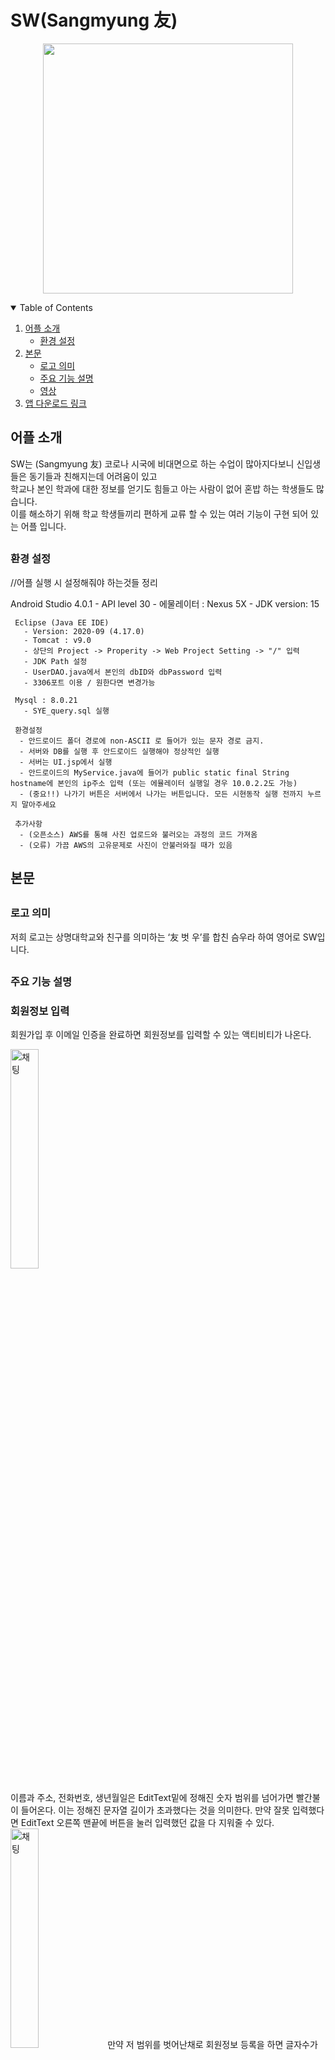 # SW(Sangmyung 友) 
<p align="center">
<img width="400px" src="https://user-images.githubusercontent.com/29851772/120697106-468c7900-c4e8-11eb-9b9f-0e5a608e5bfc.png">
  
</p>

<!-- TABLE OF CONTENTS -->
<details open="open">
  <summary>Table of Contents</summary>
  <ol>
    <li>
      <a href="#어플-소개">어플 소개</a>
      <ul>
        <li><a href="#환경-설정">환경 설정</a></li>
      </ul>
    </li>
    <li>
      <a href="#본문">본문</a>
      <ul>
        <li><a href="#로고-의미">로고 의미</a></li>
        <li><a href="#주요-기능-설명">주요 기능 설명</a></li>
        <li><a href="#영상">영상</a></li>
      </ul>
    </li>
    <li><a href="#앱-다운로드-링크">앱 다운로드 링크</a></li>
  </ol>
</details>

## 어플 소개
SW는 (Sangmyung 友) 코로나 시국에 비대면으로 하는 수업이 많아지다보니 신입생들은 동기들과 친해지는데 어려움이 있고
<br>학교나 본인 학과에 대한 정보를 얻기도 힘들고 아는 사람이 없어 혼밥 하는 학생들도 많습니다. 
<br>이를 해소하기 위해 학교 학생들끼리 편하게 교류 할 수 있는 여러 기능이 구현 되어 있는 어플 입니다. 

## <h3>환경 설정</h3>
//어플 실행 시 설정해줘야 하는것들 정리
  
  Android Studio 4.0.1 
       - API level 30 
       - 에물레이터 : Nexus 5X 
       - JDK version: 15

     Eclipse (Java EE IDE)
       - Version: 2020-09 (4.17.0)
       - Tomcat : v9.0
       - 상단의 Project -> Properity -> Web Project Setting -> "/" 입력
       - JDK Path 설정
       - UserDAO.java에서 본인의 dbID와 dbPassword 입력
       - 3306포트 이용 / 원한다면 변경가능

     Mysql : 8.0.21
       - SYE_query.sql 실행

     환경설정
      - 안드로이드 폴더 경로에 non-ASCII 로 들어가 있는 문자 경로 금지.
      - 서버와 DB를 실행 후 안드로이드 실행해야 정상적인 실행
      - 서버는 UI.jsp에서 실행
      - 안드로이드의 MyService.java에 들어가 public static final String hostname에 본인의 ip주소 입력 (또는 에뮬레이터 실행일 경우 10.0.2.2도 가능)
      - (중요!!) 나가기 버튼은 서버에서 나가는 버튼입니다. 모든 시현동작 실행 전까지 누르지 말아주세요

     추가사항
      - (오픈소스) AWS를 통해 사진 업로드와 불러오는 과정의 코드 가져옴
      - (오류) 가끔 AWS의 고유문제로 사진이 안불러와질 때가 있음
  
## 본문
## <h3>로고 의미</h3>
  
 저희 로고는 상명대학교와 친구를 의미하는 ‘友 벗 우’를 합친 슴우라 하여 영어로 SW입니다.
  
## <h3>주요 기능 설명</h3>

### 회원정보 입력
회원가입 후 이메일 인증을 완료하면 회원정보를 입력할 수 있는 액티비티가 나온다.

<img width="30%" height = "30%" alt="채팅" src="https://user-images.githubusercontent.com/79888537/120704049-0ed5ff00-c4f1-11eb-96d5-8c2324cb75bd.gif">
<br/><br/>
이름과 주소, 전화번호, 생년월일은 EditText밑에 정해진 숫자 범위를 넘어가면 빨간불이 들어온다. 
이는 정해진 문자열 길이가 초과했다는 것을 의미한다. 만약 잘못 입력했다면 EditText 오른쪽 맨끝에 버튼을 눌러
입력했던 값을 다 지워줄 수 있다.

<img width="30%" height = "30%" alt="채팅" src="https://user-images.githubusercontent.com/79888537/120704139-2d3bfa80-c4f1-11eb-8039-0a782536d99c.gif">
만약 저 범위를 벗어난채로 회원정보 등록을 하면 
글자수가 너무 길다는 토스트 메세지가 나오게 된다. 

<img width="30%" height = "30%" alt="채팅" src="https://user-images.githubusercontent.com/79888537/120704177-3d53da00-c4f1-11eb-884b-b0eb07d0e1a4.gif">
또한 빈칸이 존재한 채로 회원정보 등록 버튼을 누르게 되면 빈칸을 입력하라는 토스트 메세지가 뜬다.

### 회원정보 수정
<img width="30%" height = "30%" alt="채팅" src="https://user-images.githubusercontent.com/79888537/120704253-565c8b00-c4f1-11eb-9041-5a671278e13a.jpg">
회원가입하고 등록했던 정보들을 확인할 수 있는 액티비티이다. 메인엑티비티 우측 최상단 사람 모양 아이콘을 
클릭하면 들어갈 수 있다. 이곳은 그림과 같은 디자인을 하고 있다.

<img width="30%" height = "30%" alt="채팅" src="https://user-images.githubusercontent.com/79888537/120704310-696f5b00-c4f1-11eb-83e1-248294898866.gif">
회원정보중에 수정할 수 있는 데이터는 전화번호, 주소, 학과를 변경 할 수 있다. 변경을 원하면  해당 텍스트뷰 
오른쪽에 수정버튼을 클릭하면 수정할 데이터를 넣을 수 있는 EditText가 나오게 된다. 이곳에 데이터를 집어넣고
정보수정을 누르면 수정을 원하는 부분만 바꿀 수 있게 된다.

### 게시판

<img width="30%" height = "30%" alt="채팅" src="https://user-images.githubusercontent.com/29966841/120702452-0da3d280-c4ef-11eb-82ea-b51aa76cc468.jpg"><img width="30%" height = "30%" alt="채팅" src="https://user-images.githubusercontent.com/29966841/120702563-31671880-c4ef-11eb-9f98-fba3d69e435a.jpg">
<br/><br/>


<인앱 결제>

- Google Console에 들어가 개발자 등록을 먼저 해준다 (
$25 1회 최초 등록을 해야한다.)

[라이센스 테스트]
결제 리스트를 할 때, 실제 돈이 빠져나가지 않도록 해야하기 때문에
라이센스 테스트를 신청해야한다.
구글 플레이 콘솔 > 설정 > 라이센스 테스트에 라이센스 
테스터를 등록하면 아이디로 결제하는 건은
테스트 건으로 처리되어 실제 돈이 청구되지 않는다. 


라이센스 테스트(사진첨부)

[앱 만들기]
구글 플레이 콘솔에서 앱을 만듭니다.

[내부 테스트 설정]
앱에 있는 apk 파일을 업로드하고 테스터를 지정하면, 등록한 이메일을 사용하는 
Google Play 이용자는 내부 테스트를 진행 할 수 있게 됩니다.

[인앱상품]
APK가 업로드되면 수익창출 > 제품 > 인앱상품 순으로 들어가 
어플리케이션에서 사용할 아이템을 만들어 줍니다.
(단, 인앱상품의 id를 지정해줄때 android studio의 MarketFragment에 있는 id값과 같게 해야함. )
 다이아몬드 세개 올린 인앱상품 사진(사진첨부)

[어플 보여줌]
## <h3>영상</h3>
  
  
  
  
  //유튜브 링크
  

  
  
## 앱 다운로드 링크

  // SMU 깃허브 링크

  
  
  
  
  
  
  
  
  
  
  
  
  
  
